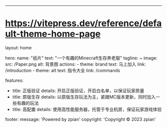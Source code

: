 ---
# https://vitepress.dev/reference/default-theme-home-page
layout: home

hero:
  name: "纸片"
  text: "一个有趣的Minecraft生存养老服"
  tagline: ~
  image: 
    src: /Paper.png
    alt: 背景图
  actions:
    - theme: brand
      text: 马上加入
      link: /introduction
    - theme: alt
      text: 指令大全
      link: /commands

features:
  - title: 正版验证
    details: 开启正版验证，开启白名单，以保证玩家质量
  - title: 原版生存
    details: 以原版生存玩法为主，紧跟MC版本更新，同时加入一些有趣的玩法
  - title: 高配置
    details: 使用高性能服务器，托管于专业机房，保证玩家游戏体验

footer:
  message: 'Powered by zpian'
  copyright: 'Copyright © 2023 zpian'